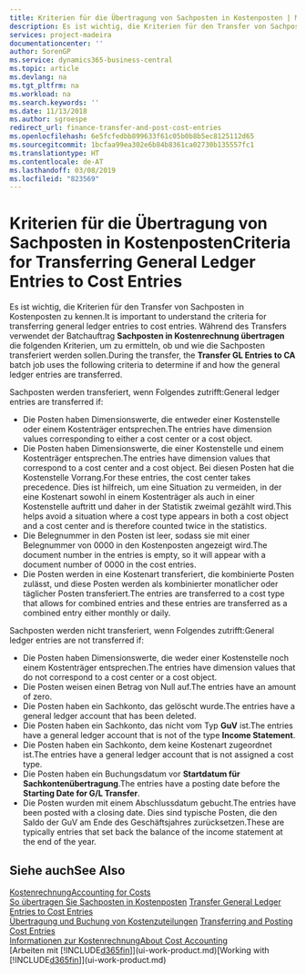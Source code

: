 ```yaml
---
title: Kriterien für die Übertragung von Sachposten in Kostenposten | Microsoft Docs
description: Es ist wichtig, die Kriterien für den Transfer von Sachposten in Kostenposten zu kennen. Während des Transfers verwendet der Batchauftrag **Sachposten in Kostenrechnung übertragen** die folgenden Kriterien, um zu ermitteln, ob und wie die Sachposten transferiert werden sollen.
services: project-madeira
documentationcenter: ''
author: SorenGP
ms.service: dynamics365-business-central
ms.topic: article
ms.devlang: na
ms.tgt_pltfrm: na
ms.workload: na
ms.search.keywords: ''
ms.date: 11/13/2018
ms.author: sgroespe
redirect_url: finance-transfer-and-post-cost-entries
ms.openlocfilehash: 6e5fcfedbb899633f61c05b0b8b5ec8125112d65
ms.sourcegitcommit: 1bcfaa99ea302e6b84b8361ca02730b135557fc1
ms.translationtype: HT
ms.contentlocale: de-AT
ms.lasthandoff: 03/08/2019
ms.locfileid: "823569"
---
```

# <a name="criteria-for-transferring-general-ledger-entries-to-cost-entries"></a><span data-ttu-id="59bc9-104">Kriterien für die Übertragung von Sachposten in Kostenposten</span><span class="sxs-lookup"><span data-stu-id="59bc9-104">Criteria for Transferring General Ledger Entries to Cost Entries</span></span>
<span data-ttu-id="59bc9-105">Es ist wichtig, die Kriterien für den Transfer von Sachposten in Kostenposten zu kennen.</span><span class="sxs-lookup"><span data-stu-id="59bc9-105">It is important to understand the criteria for transferring general ledger entries to cost entries.</span></span> <span data-ttu-id="59bc9-106">Während des Transfers verwendet der Batchauftrag **Sachposten in Kostenrechnung übertragen** die folgenden Kriterien, um zu ermitteln, ob und wie die Sachposten transferiert werden sollen.</span><span class="sxs-lookup"><span data-stu-id="59bc9-106">During the transfer, the **Transfer GL Entries to CA** batch job uses the following criteria to determine if and how the general ledger entries are transferred.</span></span>  

<span data-ttu-id="59bc9-107">Sachposten werden transferiert, wenn Folgendes zutrifft:</span><span class="sxs-lookup"><span data-stu-id="59bc9-107">General ledger entries are transferred if:</span></span>  

-   <span data-ttu-id="59bc9-108">Die Posten haben Dimensionswerte, die entweder einer Kostenstelle oder einem Kostenträger entsprechen.</span><span class="sxs-lookup"><span data-stu-id="59bc9-108">The entries have dimension values corresponding to either a cost center or a cost object.</span></span>  
-   <span data-ttu-id="59bc9-109">Die Posten haben Dimensionswerte, die einer Kostenstelle und einem Kostenträger entsprechen.</span><span class="sxs-lookup"><span data-stu-id="59bc9-109">The entries have dimension values that correspond to a cost center and a cost object.</span></span> <span data-ttu-id="59bc9-110">Bei diesen Posten hat die Kostenstelle Vorrang.</span><span class="sxs-lookup"><span data-stu-id="59bc9-110">For these entries, the cost center takes precedence.</span></span> <span data-ttu-id="59bc9-111">Dies ist hilfreich, um eine Situation zu vermeiden, in der eine Kostenart sowohl in einem Kostenträger als auch in einer Kostenstelle auftritt und daher in der Statistik zweimal gezählt wird.</span><span class="sxs-lookup"><span data-stu-id="59bc9-111">This helps avoid a situation where a cost type appears in both a cost object and a cost center and is therefore counted twice in the statistics.</span></span>  
-   <span data-ttu-id="59bc9-112">Die Belegnummer in den Posten ist leer, sodass sie mit einer Belegnummer von 0000 in den Kostenposten angezeigt wird.</span><span class="sxs-lookup"><span data-stu-id="59bc9-112">The document number in the entries is empty, so it will appear with a document number of 0000 in the cost entries.</span></span>  
-   <span data-ttu-id="59bc9-113">Die Posten werden in eine Kostenart transferiert, die kombinierte Posten zulässt, und diese Posten werden als kombinierter monatlicher oder täglicher Posten transferiert.</span><span class="sxs-lookup"><span data-stu-id="59bc9-113">The entries are transferred to a cost type that allows for combined entries and these entries are transferred as a combined entry either monthly or daily.</span></span>  

<span data-ttu-id="59bc9-114">Sachposten werden nicht transferiert, wenn Folgendes zutrifft:</span><span class="sxs-lookup"><span data-stu-id="59bc9-114">General ledger entries are not transferred if:</span></span>  

-   <span data-ttu-id="59bc9-115">Die Posten haben Dimensionswerte, die weder einer Kostenstelle noch einem Kostenträger entsprechen.</span><span class="sxs-lookup"><span data-stu-id="59bc9-115">The entries have dimension values that do not correspond to a cost center or a cost object.</span></span>  
-   <span data-ttu-id="59bc9-116">Die Posten weisen einen Betrag von Null auf.</span><span class="sxs-lookup"><span data-stu-id="59bc9-116">The entries have an amount of zero.</span></span>  
-   <span data-ttu-id="59bc9-117">Die Posten haben ein Sachkonto, das gelöscht wurde.</span><span class="sxs-lookup"><span data-stu-id="59bc9-117">The entries have a general ledger account that has been deleted.</span></span>  
-   <span data-ttu-id="59bc9-118">Die Posten haben ein Sachkonto, das nicht vom Typ **GuV** ist.</span><span class="sxs-lookup"><span data-stu-id="59bc9-118">The entries have a general ledger account that is not of the type **Income Statement**.</span></span>  
-   <span data-ttu-id="59bc9-119">Die Posten haben ein Sachkonto, dem keine Kostenart zugeordnet ist.</span><span class="sxs-lookup"><span data-stu-id="59bc9-119">The entries have a general ledger account that is not assigned a cost type.</span></span>  
-   <span data-ttu-id="59bc9-120">Die Posten haben ein Buchungsdatum vor **Startdatum für Sachkontenübertragung**.</span><span class="sxs-lookup"><span data-stu-id="59bc9-120">The entries have a posting date before the **Starting Date for G/L Transfer**.</span></span>  
-   <span data-ttu-id="59bc9-121">Die Posten wurden mit einem Abschlussdatum gebucht.</span><span class="sxs-lookup"><span data-stu-id="59bc9-121">The entries have been posted with a closing date.</span></span> <span data-ttu-id="59bc9-122">Dies sind typische Posten, die den Saldo der GuV am Ende des Geschäftsjahres zurücksetzen.</span><span class="sxs-lookup"><span data-stu-id="59bc9-122">These are typically entries that set back the balance of the income statement at the end of the year.</span></span>  

## <a name="see-also"></a><span data-ttu-id="59bc9-123">Siehe auch</span><span class="sxs-lookup"><span data-stu-id="59bc9-123">See Also</span></span>  
[<span data-ttu-id="59bc9-124">Kostenrechnung</span><span class="sxs-lookup"><span data-stu-id="59bc9-124">Accounting for Costs</span></span>](finance-manage-cost-accounting.md)  
 <span data-ttu-id="59bc9-125">[So übertragen Sie Sachposten in Kostenposten](finance-how-to-transfer-general-ledger-entries-to-cost-entries.md) </span><span class="sxs-lookup"><span data-stu-id="59bc9-125">[Transfer General Ledger Entries to Cost Entries](finance-how-to-transfer-general-ledger-entries-to-cost-entries.md) </span></span>  
 <span data-ttu-id="59bc9-126">[Übertragung und Buchung von Kostenzuteilungen](finance-transfer-and-post-cost-entries.md) </span><span class="sxs-lookup"><span data-stu-id="59bc9-126">[Transferring and Posting Cost Entries](finance-transfer-and-post-cost-entries.md) </span></span>  
 [<span data-ttu-id="59bc9-127">Informationen zur Kostenrechnung</span><span class="sxs-lookup"><span data-stu-id="59bc9-127">About Cost Accounting</span></span>](finance-about-cost-accounting.md)  
 <span data-ttu-id="59bc9-128">[Arbeiten mit [!INCLUDE[d365fin](includes/d365fin_md.md)]](ui-work-product.md)</span><span class="sxs-lookup"><span data-stu-id="59bc9-128">[Working with [!INCLUDE[d365fin](includes/d365fin_md.md)]](ui-work-product.md)</span></span>
